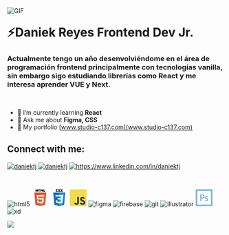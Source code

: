 <img width="315" hight="430" alt="GIF" align="left"  src="https://www.studio-c137.com/assets/images/daniek03.svg" />
<h1 align="left">⚡Daniek Reyes Frontend Dev Jr.</h1>
<h3 align="left">Actualmente tengo un año desenvolviéndome en el área de programación frontend principalmente con tecnologías vanilla, sin embargo sigo estudiando librerías como React y me interesa aprender VUE y Next.</h3>

<br/>

- 🌱 I’m currently learning **React**
- 💬 Ask me about **Figma, CSS**
- 🚀 My portfolio [www.studio-c137.com](www.studio-c137.com)

<h2 align="left">Connect with me:</h2>
<p align="left"></p>

<p>
<a href="https://codepen.io/daniektj" target="blank"><img align="center" src="https://www.studio-c137.com/assets/images/twitter-icon.svg" alt="daniektj" height="30" width="40" /></a>
<a href="https://twitter.com/daniektj" target="blank"><img align="center" src="https://www.studio-c137.com/assets/images/twitter-icon.svg" alt="daniektj" height="30" width="40" /></a>
<a href="https://linkedin.com/in/https://www.linkedin.com/in/daniektj/" target="blank"><img align="center" src="https://www.studio-c137.com/assets/images/twitter-icon.svg" alt="https://www.linkedin.com/in/daniektj" height="30" width="40" /></a>
</p>


<br/>

<p >
<img src="https://www.studio-c137.com/assets/images/text-profile.svg" alt="html5" width="334" height="40"/>
<img src="https://raw.githubusercontent.com/devicons/devicon/master/icons/html5/html5-original-wordmark.svg" alt="html5" width="40" height="40"/>
<img src="https://raw.githubusercontent.com/devicons/devicon/master/icons/css3/css3-original-wordmark.svg" alt="css3" width="40" height="40"/>
<img src="https://raw.githubusercontent.com/devicons/devicon/master/icons/javascript/javascript-original.svg" alt="javascript" width="40" height="40"/>
<img src="https://www.vectorlogo.zone/logos/figma/figma-icon.svg" alt="figma" width="40" height="40"/> 
<img src="https://www.vectorlogo.zone/logos/firebase/firebase-icon.svg" alt="firebase" width="40" height="40"/>
<img src="https://www.vectorlogo.zone/logos/git-scm/git-scm-icon.svg" alt="git" width="40" height="40"/>
<img src="https://www.vectorlogo.zone/logos/adobe_illustrator/adobe_illustrator-icon.svg" alt="illustrator" width="40" height="40"/>
<img src="https://raw.githubusercontent.com/devicons/devicon/master/icons/photoshop/photoshop-line.svg" alt="photoshop" width="40" height="40"/>
<img src="https://cdn.worldvectorlogo.com/logos/adobe-xd.svg" alt="xd" width="40" height="40"/>
</p>

<img src="https://www.studio-c137.com/assets/images/tierra01.svg"></img>

<!--
**daniektj/daniektj** is a ✨ _special_ ✨ repository because its `README.md` (this file) appears on your GitHub profile.

Here are some ideas to get you started:

- 🔭 I’m currently working on ...
- 🌱 I’m currently learning ...
- 👯 I’m looking to collaborate on ...
- 🤔 I’m looking for help with ...
- 💬 Ask me about ...
- 📫 How to reach me: ...
- 😄 Pronouns: ...
- ⚡ Fun fact: ...
-->
